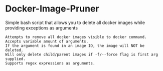 # Docker-Image-Pruner
Simple bash script that allows you to delete all docker images while providing exceptions as arguments


	Attempts to remove all docker images visible to docker command.
	Accepts variable amount of arguments.
	If the argument is found in an image ID, the image will NOT be deleted.
	Will only delete child/parent images if -f/--force flag is first arg supplied.
	Supports regex expressions as arguments.

